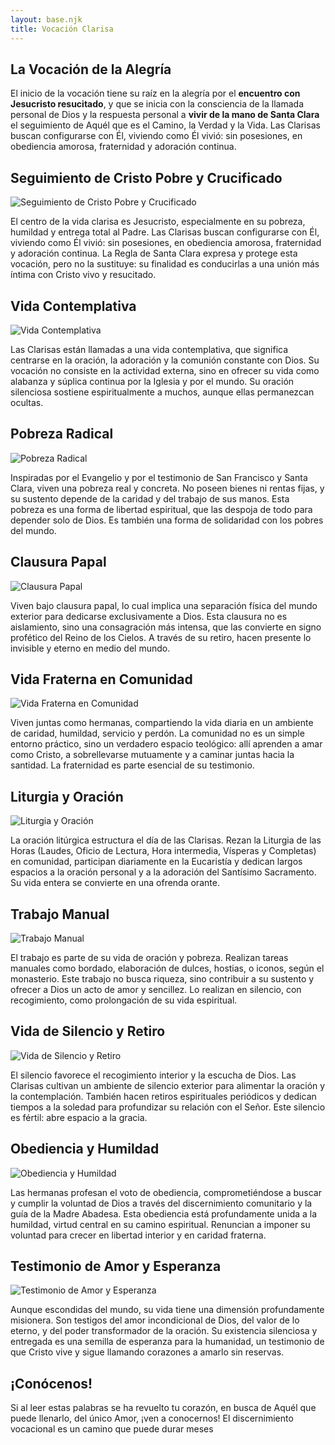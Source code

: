 ```yaml
---
layout: base.njk
title: Vocación Clarisa
---
```


<section class="grid-vocacion">

<article>
  <h2>La Vocación de la Alegría</h2>
  
  <p>El inicio de la vocación tiene su raíz en la alegría por el <strong>encuentro con Jesucristo resucitado</strong>, y que se inicia con la consciencia de la llamada personal de Dios y la respuesta personal a <strong>vivir de la mano de Santa Clara</strong> el seguimiento de Aquél que es el Camino, la Verdad y la Vida. Las Clarisas buscan configurarse con Él, viviendo como Él vivió: sin posesiones, en obediencia amorosa, fraternidad y adoración continua.</p>
</article>

  
<article>
  <h2>Seguimiento de Cristo Pobre y Crucificado</h2>
  <img src="/imagenes/seguimiento-cristo.png" alt="Seguimiento de Cristo Pobre y Crucificado" />
  <p>El centro de la vida clarisa es Jesucristo, especialmente en su pobreza, humildad y entrega total al Padre. Las Clarisas buscan configurarse con Él, viviendo como Él vivió: sin posesiones, en obediencia amorosa, fraternidad y adoración continua. La Regla de Santa Clara expresa y protege esta vocación, pero no la sustituye: su finalidad es conducirlas a una unión más íntima con Cristo vivo y resucitado.</p>
</article>

<article>
  <h2>Vida Contemplativa</h2>
  <img src="/imagenes/vida-contemplativa.png" alt="Vida Contemplativa" />
  <p>Las Clarisas están llamadas a una vida contemplativa, que significa centrarse en la oración, la adoración y la comunión constante con Dios. Su vocación no consiste en la actividad externa, sino en ofrecer su vida como alabanza y súplica continua por la Iglesia y por el mundo. Su oración silenciosa sostiene espiritualmente a muchos, aunque ellas permanezcan ocultas.</p>
</article>

<article>
  <h2>Pobreza Radical</h2>
  <img src="/imagenes/pobreza-radical.png" alt="Pobreza Radical" />
  <p>Inspiradas por el Evangelio y por el testimonio de San Francisco y Santa Clara, viven una pobreza real y concreta. No poseen bienes ni rentas fijas, y su sustento depende de la caridad y del trabajo de sus manos. Esta pobreza es una forma de libertad espiritual, que las despoja de todo para depender solo de Dios. Es también una forma de solidaridad con los pobres del mundo.</p>
</article>

<article>
  <h2>Clausura Papal</h2>
  <img src="/imagenes/clausura-papal.png" alt="Clausura Papal" />
  <p>Viven bajo clausura papal, lo cual implica una separación física del mundo exterior para dedicarse exclusivamente a Dios. Esta clausura no es aislamiento, sino una consagración más intensa, que las convierte en signo profético del Reino de los Cielos. A través de su retiro, hacen presente lo invisible y eterno en medio del mundo.</p>
</article>

<article>
  <h2>Vida Fraterna en Comunidad</h2>
  <img src="/imagenes/vida-fraterna.png" alt="Vida Fraterna en Comunidad" />
  <p>Viven juntas como hermanas, compartiendo la vida diaria en un ambiente de caridad, humildad, servicio y perdón. La comunidad no es un simple entorno práctico, sino un verdadero espacio teológico: allí aprenden a amar como Cristo, a sobrellevarse mutuamente y a caminar juntas hacia la santidad. La fraternidad es parte esencial de su testimonio.</p>
</article>

<article>
  <h2>Liturgia y Oración</h2>
  <img src="/imagenes/liturgia-oracion.png" alt="Liturgia y Oración" />
  <p>La oración litúrgica estructura el día de las Clarisas. Rezan la Liturgia de las Horas (Laudes, Oficio de Lectura, Hora intermedia, Vísperas y Completas) en comunidad, participan diariamente en la Eucaristía y dedican largos espacios a la oración personal y a la adoración del Santísimo Sacramento. Su vida entera se convierte en una ofrenda orante.</p>
</article>

<article>
  <h2>Trabajo Manual</h2>
  <img src="/imagenes/trabajo-manual.png" alt="Trabajo Manual" />
  <p>El trabajo es parte de su vida de oración y pobreza. Realizan tareas manuales como bordado, elaboración de dulces, hostias, o iconos, según el monasterio. Este trabajo no busca riqueza, sino contribuir a su sustento y ofrecer a Dios un acto de amor y sencillez. Lo realizan en silencio, con recogimiento, como prolongación de su vida espiritual.</p>
</article>

<article>
  <h2>Vida de Silencio y Retiro</h2>
  <img src="/imagenes/vida-silencio.png" alt="Vida de Silencio y Retiro" />
  <p>El silencio favorece el recogimiento interior y la escucha de Dios. Las Clarisas cultivan un ambiente de silencio exterior para alimentar la oración y la contemplación. También hacen retiros espirituales periódicos y dedican tiempos a la soledad para profundizar su relación con el Señor. Este silencio es fértil: abre espacio a la gracia.</p>
</article>

<article>
  <h2>Obediencia y Humildad</h2>
  <img src="/imagenes/obediencia-humildad.png" alt="Obediencia y Humildad" />
  <p>Las hermanas profesan el voto de obediencia, comprometiéndose a buscar y cumplir la voluntad de Dios a través del discernimiento comunitario y la guía de la Madre Abadesa. Esta obediencia está profundamente unida a la humildad, virtud central en su camino espiritual. Renuncian a imponer su voluntad para crecer en libertad interior y en caridad fraterna.</p>
</article>

<article>
  <h2>Testimonio de Amor y Esperanza</h2>
  <img src="/imagenes/testimonio-amor.png" alt="Testimonio de Amor y Esperanza" />
  <p>Aunque escondidas del mundo, su vida tiene una dimensión profundamente misionera. Son testigos del amor incondicional de Dios, del valor de lo eterno, y del poder transformador de la oración. Su existencia silenciosa y entregada es una semilla de esperanza para la humanidad, un testimonio de que Cristo vive y sigue llamando corazones a amarlo sin reservas.</p>
</article>

<article>
  <h2>¡Conócenos!</h2>
    <p>Si al leer estas palabras se ha revuelto tu corazón, en busca de Aquél que puede llenarlo, del único Amor, ¡ven a conocernos! El discernimiento vocacional es un camino que puede durar meses </p>
</article>


</section>
